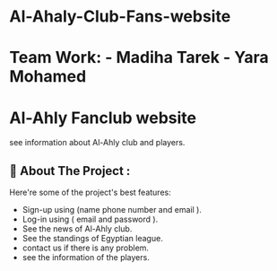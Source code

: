# Al-Ahaly-Club-Fans-website

# Team Work:     - Madiha Tarek      - Yara Mohamed
<h1  id="title">Al-Ahly Fanclub website</h1>

<p id="description">see information about Al-Ahly club and players.</p>

  
  
<h2>🧐  About The Project : </h2>

Here're some of the project's best features:

*   Sign-up using (name phone number and email ).
*   Log-in using ( email and password ).
*   See the news of Al-Ahly club.
*   See the standings of Egyptian league.
*   contact us if there is any problem.
*   see the information of the players.
